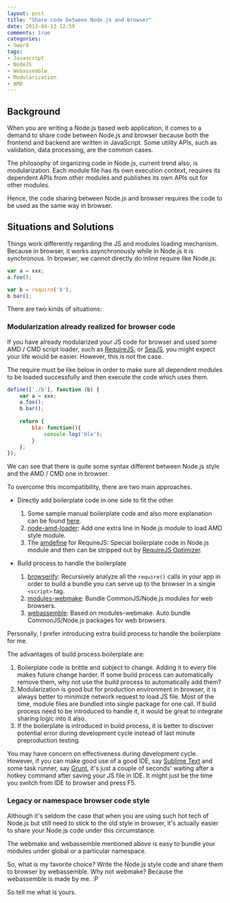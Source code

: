 ```yaml
---
layout: post
title: "Share code between Node.js and browser"
date: 2013-04-13 12:59
comments: true
categories: 
- Sword
tags:
- Javascript
- NodeJS
- Webassemble
- Modularization
- AMD
---
```


## Background

When you are writing a Node.js based web application, it comes to a demand to share code between Node.js and browser because both the frontend and backend are written in JavaScript.  Some utility APIs, such as validation, data processing, are the common cases.  

The philosophy of organizing code in Node.js, current trend also, is modularization.  Each module file has its own execution context, requires its dependent APIs from other modules and publishes its own APIs out for other modules.  

Hence, the code sharing between Node.js and browser requires the code to be used as the same way in browser.

## Situations and Solutions

Things work differently regarding the JS and modules loading mechanism.  Because in browser, it works asynchronously while in Node.js it is synchronous.  In browser, we cannot directly do inline require like Node.js:  

```javascript
var a = xxx;
a.foo();

var b = require('b');
b.bar();
```

There are two kinds of situations:  

### Modularization already realized for browser code
If you have already modularized your JS code for browser and used some AMD / CMD script loader, such as [RequireJS][], or [SeaJS][], you might expect your life would be easier.  However, this is not the case.  

The require must be like below in order to make sure all dependent modules to be loaded successfully and then execute the code which uses them.  

```javascript
define(['./b'], function (b) {
    var a = xxx;
    a.foo();
    b.bar();
    
    return {
        bla: function(){
            console.log('bla');
        }
    };
});
```

We can see that there is quite some syntax different between Node.js style and the AMD / CMD one in browser.  

To overcome this incompatibility, there are two main approaches.  

* Directly add boilerplate code in one side to fit the other  
    1. Some sample manual boilerplate code and also more explanation can be found [here][].  
    2. [node-amd-loader][]: Add one extra line in Node.js module to load AMD style module.  
    3. The [amdefine][] for RequireJS: Special boilerplate code in Node.js module and then can be stripped out by [RequireJS Optimizer][].  

* Build process to handle the boilerplate  
    1. [browserify][]: Recursively analyze all the `require()` calls in your app in order to build a bundle you can serve up to the browser in a single `<script>` tag.  
    2. [modules-webmake][]: Bundle CommonJS/Node.js modules for web browsers.  
    3. [webassemble][]: Based on modules-webmake.  Auto bundle CommonJS/Node.js packages for web browsers.  

Personally, I prefer introducing extra build process to handle the boilerplate for me.  

The advantages of build process boilerplate are:  

1. Boilerplate code is brittle and subject to change.  Adding it to every file makes future change harder.  If some build process can automatically remove them, why not use the build process to automatically add them?  
2. Modularization is good but for production environment in browser, it is always better to minimize network request to load JS file.  Most of the time, module files are bundled into single package for one call.  If build process need to be introduced to handle it, it would be great to integrate sharing logic into it also.  
3. If the boilerplate is introduced in build process, it is better to discover potential error during development cycle instead of last minute preproduction testing.  

You may have concern on effectiveness during development cycle.  However, if you can make good use of a good IDE, say [Sublime Text][] and some task runner, say [Grunt][], it's just a couple of seconds' waiting after a hotkey command after saving your JS file in IDE.  It might just be the time you switch from IDE to browser and press F5.  

### Legacy or namespace browser code style  
Although it's seldom the case that when you are using such hot tech of Node.js but still need to stick to the old style in browser, it's actually easier to share your Node.js code under this circumstance.  

The webmake and webassemble mentioned above is easy to bundle your modules under global or a particular namespace.  

So, what is my favorite choice?  Write the Node.js style code and share them to browser by webassemble.  Why not webmake?  Because the webassemble is made by me. :P  

So tell me what is yours.  
 
[RequireJS]: http://requirejs.org/
[SeaJS]: http://seajs.org/
[here]: http://www.2ality.com/2011/11/module-gap.html
[amdefine]: https://github.com/jrburke/amdefine
[RequireJS Optimizer]: https://github.com/jrburke/amdefine#optimizer
[node-amd-loader]: https://github.com/ajaxorg/node-amd-loader
[browserify]: https://github.com/substack/node-browserify
[modules-webmake]: https://github.com/medikoo/modules-webmake
[webassemble]: https://github.com/kenspirit/webassemble
[Sublime Text]: http://www.sublimetext.com/
[Grunt]: http://gruntjs.com/
